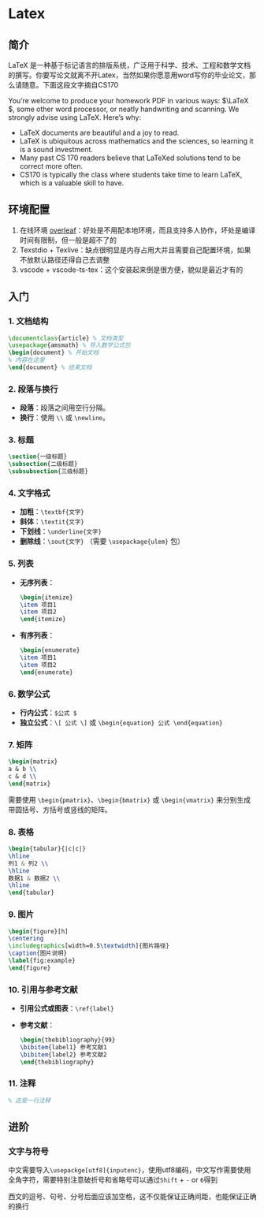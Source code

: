 # Latex

## 简介

LaTeX 是一种基于标记语言的排版系统，广泛用于科学、技术、工程和数学文档的撰写。你要写论文就离不开Latex，当然如果你愿意用word写你的毕业论文，那么请随意。下面这段文字摘自CS170

You’re welcome to produce your homework PDF in various ways: $\LaTeX $, some other word processor, or neatly handwriting and scanning. We strongly advise using LaTeX. Here’s why:

* LaTeX documents are beautiful and a joy to read.
* LaTeX is ubiquitous across mathematics and the sciences, so learning it is a sound investment.
* Many past CS 170 readers believe that LaTeXed solutions tend to be correct more often.
* CS170 is typically the class where students take time to learn LaTeX, which is a valuable skill to have.

## 环境配置

1. 在线环境 [overleaf](https://cn.overleaf.com/)：好处是不用配本地环境，而且支持多人协作，坏处是编译时间有限制，但一般是超不了的
2. Texstdio + Texlive：缺点很明显是内存占用大并且需要自己配置环境，如果不放默认路径还得自己去调整
3. vscode + vscode-ts-tex：这个安装起来倒是很方便，貌似是最近才有的

## 入门

### 1. 文档结构

```latex
\documentclass{article} % 文档类型
\usepackage{amsmath} % 导入数学公式包
\begin{document} % 开始文档
% 内容在这里
\end{document} % 结束文档
```

### 2. 段落与换行
* **段落**：段落之间用空行分隔。
* **换行**：使用 `\\` 或 `\newline`。

### 3. 标题

```latex
\section{一级标题}
\subsection{二级标题}
\subsubsection{三级标题}
```

### 4. 文字格式
* **加粗**：`\textbf{文字}`
* **斜体**：`\textit{文字}`
* **下划线**：`\underline{文字}`
* **删除线**：`\sout{文字}` （需要 `\usepackage{ulem}` 包）

### 5. 列表
* **无序列表**：

    ```latex
    \begin{itemize}
    \item 项目1
    \item 项目2
    \end{itemize}
    ```
* **有序列表**：

    ```latex
    \begin{enumerate}
    \item 项目1
    \item 项目2
    \end{enumerate}
    ```

### 6. 数学公式
* **行内公式**：`$公式 $`
* **独立公式**：` \[ 公式 \] ` 或 ` \begin{equation} 公式 \end{equation} `

### 7. 矩阵

```latex
\begin{matrix}
a & b \\
c & d \\
\end{matrix}
```

需要使用 `\begin{pmatrix}`、`\begin{bmatrix}` 或 `\begin{vmatrix}` 来分别生成带圆括号、方括号或竖线的矩阵。

### 8. 表格

```latex
\begin{tabular}{|c|c|}
\hline
列1 & 列2 \\
\hline
数据1 & 数据2 \\
\hline
\end{tabular}
```

### 9. 图片

```latex
\begin{figure}[h]
\centering
\includegraphics[width=0.5\textwidth]{图片路径}
\caption{图片说明}
\label{fig:example}
\end{figure}
```

### 10. 引用与参考文献
* **引用公式或图表**：`\ref{label}`
* **参考文献**：

    ```latex
    \begin{thebibliography}{99}
    \bibitem{label1} 参考文献1
    \bibitem{label2} 参考文献2
    \end{thebibliography}
    ```

### 11. 注释

```latex
% 这是一行注释
```

## 进阶

### 文字与符号

中文需要导入```\usepackge[utf8]{inputenc}```，使用utf8编码，中文写作需要使用全角字符，需要特别注意破折号和省略号可以通过```Shift``` + ```-``` or ```6```得到

西文的逗号、句号、分号后面应该加空格，这不仅能保证正确间距，也能保证正确的换行

